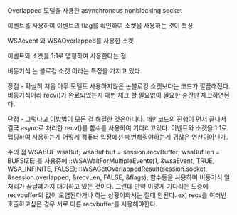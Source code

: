 Overlapped 모델을 사용한 asynchronous nonblocking socket

이벤트를 사용하여 이벤트의 flag를 확인하여 소켓을 사용하는 것이 특징

WSAevent 와 WSAOverlapped를 사용한 소켓

이벤트와 소켓을 1:1로 맵핑하여 사용한다는 점

비동기식 논 블로킹 소켓 이라는 특징을 가지고 있다.

장점 - 확실히 처음 아무 모델도 사용하지않은 논블로킹 소켓보다는 코드가 깔끔해젔다.
       비동기식이라 recv()가 완료되었는지 매번 체크 할 필요없이 필요한 순간만 체크하면된다.

단점 - 그렇다고 이방법이 모든 걸 해결한 것은아니다.
       메인코드의 진행이 먼저 끝나서 결국 async로 처리한 recv()를 함수를 사용하여 기다리고있다.
       이벤트와 소켓을 1:1로 맵핑하여 사용하는게 어떻게 컴퓨터 입장에선 매번해줘야하는게 귀찮은 연산이아닌가.

주의 점
WSABUF wsaBuf;
wsaBuf.buf = session.recvBuffer;
wsaBuf.len = BUFSIZE;
를 사용중에
::WSAWaitForMultipleEvents(1, &wsaEvent, TRUE, WSA_INFINITE, FALSE);
::WSAGetOverlappedResult(session.socket, &session.overlapped, &recvLen, FALSE, &flags); 함수등을 사용하여 비동기식 일처리가 끝날떄가지 대기하고 있는 것이다.
그런데 만약 이렇게 기다리는 도중에 recvbuffer의 값이 오염된다거나 하는 상황이와서는 절때 안된다. 
ex) recv를 여러번 호출하고싶은 경우 서로 다른 recvbuffer를 사용해야한다.

